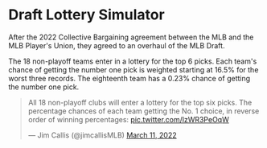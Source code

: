 # Draft Lottery Simulator

After the 2022 Collective Bargaining agreement between the MLB and the MLB Player's Union, they agreed to an overhaul of the MLB Draft.

The 18 non-playoff teams enter in a lottery for the top 6 picks. Each team's chance of getting the number one pick is weighted starting at 16.5% for the worst three records. The eighteenth team has a 0.23% chance of getting the number one pick.

<blockquote class="twitter-tweet"><p lang="en" dir="ltr">All 18 non-playoff clubs will enter a lottery for the top six picks. The percentage chances of each team getting the No. 1 choice, in reverse order of winning percentages: <a href="https://t.co/lzWR3PeOqW">pic.twitter.com/lzWR3PeOqW</a></p>&mdash; Jim Callis (@jimcallisMLB) <a href="https://twitter.com/jimcallisMLB/status/1502119703573061646?ref_src=twsrc%5Etfw">March 11, 2022</a></blockquote>
